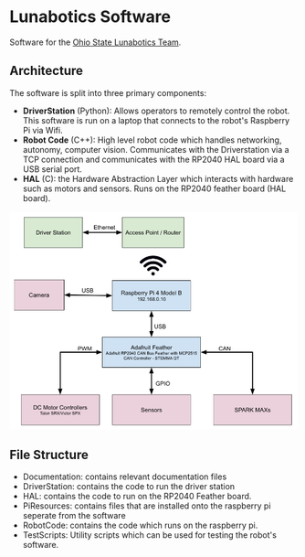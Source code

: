# Lunabotics Software
Software for the [Ohio State Lunabotics Team](https://org.osu.edu/firstrobotics/lunabotics/).

## Architecture
The software is split into three primary components: 
- **DriverStation** (Python): Allows operators to remotely control the robot. This software is run on a laptop that connects to the robot's Raspberry Pi via Wifi. 
- **Robot Code** (C++): High level robot code which handles networking, autonomy, computer vision. Communicates with the Driverstation via a TCP connection and communicates with the RP2040 HAL board via a USB serial port.
- **HAL** (C): the Hardware Abstraction Layer which interacts with hardware such as motors and sensors. Runs on the RP2040 feather board (HAL board).

![Network Architecture](Documentation/network.png)

## File Structure
- Documentation: contains relevant documentation files
- DriverStation: contains the code to run the driver station
- HAL: contains the code to run on the RP2040 Feather board.
- PiResources: contains files that are installed onto the raspberry pi seperate from the software
- RobotCode: contains the code which runs on the raspberry pi. 
- TestScripts: Utility scripts which can be used for testing the robot's software. 